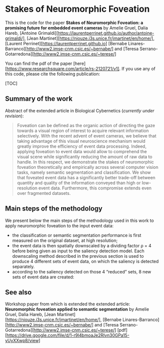 # Stakes of Neuromorphic Foveation
This is the code for the paper **Stakes of Neuromorphic Foveation: a promising future for embedded event cameras** by Amelie Gruel, Dalia Hareb, [Antoine Grimaldi][https://laurentperrinet.github.io/author/antoine-grimaldi/], [Jean Martinet][https://niouze.i3s.unice.fr/jmartinet/en/home/], [Laurent Perrinet][https://laurentperrinet.github.io] [Bernabe Linares-Barranco][http://www2.imse-cnm.csic.es/~bernabe/] and [Teresa Serrano-Gotarredona][http://www2.imse-cnm.csic.es/~terese/]

You can find the pdf of the paper [here][https://www.researchsquare.com/article/rs-2120721/v1]. If you use any of this code, please cite the following publication:


[TOC]

## Summary of the work

Abstract of the extended article in Biological Cybernetics (*currently under revision*):
> Foveation can be defined as the organic action of directing the gaze towards a visual region of interest to acquire relevant information selectively. With the recent advent of event cameras, we believe that taking advantage of this visual neuroscience mechanism would greatly improve the efficiency of event data processing. Indeed, applying foveation to event data would allow to comprehend the visual scene while significantly reducing the amount of raw data to handle. In this respect, we demonstrate the stakes of neuromorphic foveation theoretically and empirically across several computer vision tasks, namely semantic segmentation and classification. We show that foveated event data has a significantly better trade-off between quantity and quality of the information conveyed than high or low-resolution event data. Furthermore, this compromise extends even over fragmented datasets.

## Main steps of the methodology 

We present below the main steps of the methodology used in this work to apply neuromorphic
foveation to the input event data: 
- the classification or semantic segmentation performance is first measured on the original dataset, at high resolution;
- the event data is then spatially downscaled by a dividing factor ρ = 4 before being given as input to the saliency detection model. Each downscaling method described in the previous section is used to produce 4 different sets of event data, on which the saliency is detected separately.
- according to the saliency detected on those 4 “reduced” sets, 8 new sets of event data are created:


## See also
Workshop paper from which is extended the extended article: **Neuromorphic foveation applied to semantic segmentation** by Amelie Gruel, Dalia Hareb, [Jean Martinet][https://niouze.i3s.unice.fr/jmartinet/en/home/], [Bernabe Linares-Barranco][http://www2.imse-cnm.csic.es/~bernabe/] and [Teresa Serrano-Gotarredona][http://www2.imse-cnm.csic.es/~terese/] [pdf][https://drive.google.com/file/d/1-r9l4bmoaJe2RIvn30GPa15-yUyXXwp8/view]
